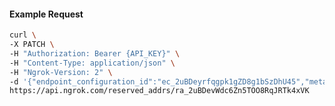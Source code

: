 <!-- Code generated for API Clients. DO NOT EDIT. -->

#### Example Request

```bash
curl \
-X PATCH \
-H "Authorization: Bearer {API_KEY}" \
-H "Content-Type: application/json" \
-H "Ngrok-Version: 2" \
-d '{"endpoint_configuration_id":"ec_2uBDeyrfqgpk1gZD8g1bSzDhU45","metadata":"{\"proto\": \"ssh\"}"}' \
https://api.ngrok.com/reserved_addrs/ra_2uBDevWdc6Zn5TOO8RqJRTk4xVK
```
